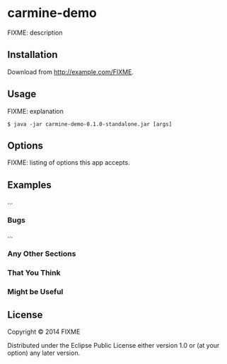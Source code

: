 # carmine-demo

FIXME: description

## Installation

Download from http://example.com/FIXME.

## Usage

FIXME: explanation

    $ java -jar carmine-demo-0.1.0-standalone.jar [args]

## Options

FIXME: listing of options this app accepts.

## Examples

...

### Bugs

...

### Any Other Sections
### That You Think
### Might be Useful

## License

Copyright © 2014 FIXME

Distributed under the Eclipse Public License either version 1.0 or (at
your option) any later version.
